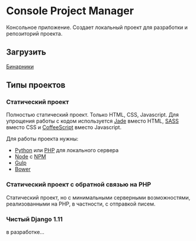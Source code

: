 # Console Project Manager

Консольное приложение. Создает локальный проект для разработки
и репозиторий проекта.

## Загрузить

[Бинарники](https://github.com/PixxxeL/new-project/releases)

## Типы проектов

### Статический проект

Полностью статический проект. Только HTML, CSS, Javascript.
Для упрощения работы с кодом используется
[Jade](http://jade-lang.com/) вместо HTML,
[SASS](http://sass-lang.com/) вместо CSS
и [CoffeeScript](http://coffeescript.org/) вместо Javascript.

Для работы проекта нужны:

* [Python](https://www.python.org/downloads/) или [PHP](http://php.net/downloads.php) для локального сервера
* [Node](https://nodejs.org/en/download/) с [NPM](https://docs.npmjs.com/getting-started/what-is-npm)
* [Gulp](http://gulpjs.com/)
* [Bower](https://bower.io/)

### Статический проект с обратной связью на PHP

Статический проект, но с минимальными серверными возможностями,
реализованными на PHP, в частности, с отправкой писем.

### Чистый Django 1.11

в разработке...
